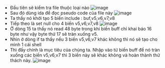 * Đầu tiên sẽ kiểm tra file thuộc loại nào
![image](https://github.com/user-attachments/assets/b0e02357-e9a2-457b-8f44-6e2e20b3fb18)
* Sau đó dùng ida để đọc pseudo code của file này
![image](https://github.com/user-attachments/assets/465a7a7a-1107-4e08-8280-636face43183)
* Ta thấy nó khởi tạo 5 biến include : buf,v5,v6,v7,v8
* Tiếp theo là set null cho 4 biến v5,v6,v7,v8
![image](https://github.com/user-attachments/assets/8e5ea8f0-834d-4a6e-971c-5058b63d96f0)
* Ở dòng 15 ta thấy nó read 48 byte trong khi biến buff chỉ khai báo 16 byte như vậy byte thứ 17 sẽ tràn xuống v5.
* Nhìn ở dòng if ta thấy nếu 3 biến v5,v6,v7 khác không thì nó sẽ tạo cho mình 1 cái shell
* Thì đấy chính là mục tiêu của chúng ta. Nhập vào từ biến buff để nó tràn xuống các biến v5,v6,v7 thì 3 biến này sẽ khác không và hoàn thành thử thách này.
![image](https://github.com/user-attachments/assets/d24501bb-1b53-45ea-b079-3f65b8cb3533)
